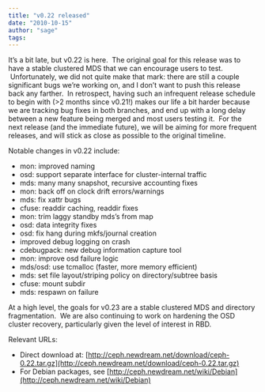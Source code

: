 ```yaml
---
title: "v0.22 released"
date: "2010-10-15"
author: "sage"
tags: 
---
```


It’s a bit late, but v0.22 is here.  The original goal for this release was to have a stable clustered MDS that we can encourage users to test.  Unfortunately, we did not quite make that mark: there are still a couple significant bugs we’re working on, and I don’t want to push this release back any farther.  In retrospect, having such an infrequent release schedule to begin with (>2 months since v0.21!) makes our life a bit harder because we are tracking bug fixes in both branches, and end up with a long delay between a new feature being merged and most users testing it.  For the next release (and the immediate future), we will be aiming for more frequent releases, and will stick as close as possible to the original timeline.

Notable changes in v0.22 include:

- mon: improved naming
- osd: support separate interface for cluster-internal traffic
- mds: many many snapshot, recursive accounting fixes
- mon: back off on clock drift errors/warnings
- mds: fix xattr bugs
- cfuse: readdir caching, readdir fixes
- mon: trim laggy standby mds’s from map
- osd: data integrity fixes
- osd: fix hang during mkfs/journal creation
- improved debug logging on crash
- cdebugpack: new debug information capture tool
- mon: improve osd failure logic
- mds/osd: use tcmalloc (faster, more memory efficient)
- mds: set file layout/striping policy on directory/subtree basis
- cfuse: mount subdir
- mds: respawn on failure

At a high level, the goals for v0.23 are a stable clustered MDS and directory fragmentation.  We are also continuing to work on hardening the OSD cluster recovery, particularly given the level of interest in RBD.

Relevant URLs:

- Direct download at: [http://ceph.newdream.net/download/ceph-0.22.tar.gz](http://ceph.newdream.net/download/ceph-0.22.tar.gz)
- For Debian packages, see [http://ceph.newdream.net/wiki/Debian](http://ceph.newdream.net/wiki/Debian)

